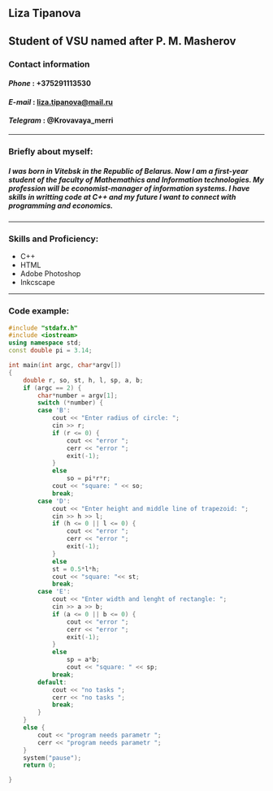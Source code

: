## Liza Tipanova
## Student of VSU named after P. M. Masherov
### Contact information
#### *Phone* : +375291113530
#### *E-mail* : liza.tipanova@mail.ru
#### *Telegram* : @Krovavaya_merri
---
### Briefly about myself:
##### I was born in Vitebsk in the Republic of Belarus. Now I am a first-year student of the faculty of Mathemathics and Information technologies. My profession will be economist-manager of information systems. I have skills in writting code at C++ and my future I want to connect with programming and economics.
--- 
### Skills and Proficiency:
* C++ 
* HTML
* Adobe Photoshop
* Inkcscape

---
### Code example:
``` c++
#include "stdafx.h"
#include <iostream>
using namespace std;
const double pi = 3.14;

int main(int argc, char*argv[])
{
	double r, so, st, h, l, sp, a, b;
	if (argc == 2) {
		char*number = argv[1];
		switch (*number) {
		case 'B':
			cout << "Enter radius of circle: ";
			cin >> r;
			if (r <= 0) {
				cout << "error ";
				cerr << "error ";
				exit(-1);
			}
			else 
				so = pi*r*r;
			cout << "square: " << so;
			break;
		case 'D':
			cout << "Enter height and middle line of trapezoid: ";
			cin >> h >> l;
			if (h <= 0 || l <= 0) {
				cout << "error ";
				cerr << "error ";
				exit(-1);
			}
			else 
			st = 0.5*l*h;
			cout << "square: "<< st;
			break;
		case 'E':
			cout << "Enter width and lenght of rectangle: ";
			cin >> a >> b;
			if (a <= 0 || b <= 0) {
				cout << "error ";
				cerr << "error ";
				exit(-1);
			}
			else
				sp = a*b;
				cout << "square: " << sp;
			break;
		default:
			cout << "no tasks ";
			cerr << "no tasks ";
			break;
		}
	}
	else {
		cout << "program needs parametr ";
		cerr << "program needs parametr ";
	}
	system("pause");
	return 0;

}
```
